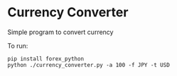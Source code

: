 
# Currency Converter

Simple program to convert currency

To run:

```
pip install forex_python
python ./currency_converter.py -a 100 -f JPY -t USD
```
